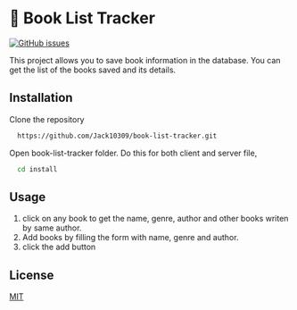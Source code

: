 
# 📕 Book List Tracker

[![GitHub issues](https://img.shields.io/github/issues/Jack10309/book-list-tracker)](https://github.com/Jack10309/book-list-tracker/issues)

This project allows you to save book information in the database. You can get the list of the books saved and its details.


## Installation

Clone the repository

```bash
  https://github.com/Jack10309/book-list-tracker.git
```

Open book-list-tracker folder. Do this for both client and server file,
```bash
  cd install
```
    
## Usage

1. click on any book to get the name, genre, author and other books writen by same author.
1. Add books by filling the form with name, genre and author.
1. click the add button



## License

[MIT](https://choosealicense.com/licenses/mit/)

